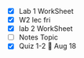 - [x] Lab 1 WorkSheet
- [x] W2 lec fri
- [x] lab 2 WorkSheet
- [ ] Notes Topic 
- [x] Quiz 1-2 🚮 Aug 18